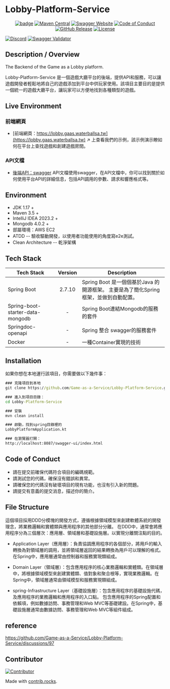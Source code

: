 # Lobby-Platform-Service

<p style="text-align:center;">
  <a href=""><img src="https://github.com/Game-as-a-Service/Lobby-Platform-Service/actions/workflows/build-and-deploy.yml/badge.svg" alt="badge"></a>
  <a href="https://maven-badges.herokuapp.com/maven-central/com.ejlchina/bean-searcher/"><img src="https://maven-badges.herokuapp.com/maven-central/com.ejlchina/bean-searcher/badge.svg" alt="Maven Central"></a>
  <a href="https://lobby.gaas.waterballsa.tw"><img src="https://img.shields.io/website?url=https%3A%2F%2Fapi.gaas.waterballsa.tw%2Fhealth&label=service%20status" alt="Swagger Website"></a>
  <a href="https://api.gaas.waterballsa.tw/swagger-ui/index.html"><img src="https://img.shields.io/badge/code%20of-conduct-ff69b4.svg?style=flat" alt="Code of Conduct"></a>
  <a href="https://img.shields.io/github/release/Game-as-a-Service/Lobby-Platform-Service.svg"><img src="https://img.shields.io/github/release/Game-as-a-Service/Lobby-Platform-Service.svg " alt="GitHub Release"></a>
  <a href="https://github.com/Game-as-a-Service/Lobby-Platform-Service/blob/main/LICENSE"><img src="https://img.shields.io/hexpm/l/plug.svg" alt="License"></a>

<!-- (目前有問題的) -->
  <a href=""><img src="https://img.shields.io/discord/937992003415838761?label=Discord" alt="Discord"></a>
  <a href="https://api.gaas.waterballsa.tw/swagger-ui/index.html"><img src="https://img.shields.io/swagger/valid/3.0?specUrl=https%3A%2F%2Fapi.gaas.waterballsa.tw%2Fswagger-ui%2Fapi-docs" alt="Swagger Validator"></a>
</p>

## Description / Overview

The Backend of the Game as a Lobby platform.

Lobby-Platform-Service 是一個遊戲大廳平台的後端，提供API和服務，可以讓遊戲開發者輕鬆地將自己的遊戲添加到平台中供玩家使用。該項目主要目的是提供一個統一的遊戲大廳平台，讓玩家可以方便地找到各種類型的遊戲。

## Live Environment

### 前端網頁

- [前端網頁：https://lobby.gaas.waterballsa.tw](https://lobby.gaas.waterballsa.tw)
↗ 上查看我們的示例，該示例演示瞭如何在平台上查找遊戲和創建遊戲房間。

### API文檔

- [後端API：swagger](https://api.gaas.waterballsa.tw/swagger-ui/index.html#/)
  API文檔使用swagger，在API文檔中，你可以找到關於如何使用平台API的詳細信息，包括API調用的參數、請求和響應格式等。

## Environment

- JDK 1.17 +
- Maven 3.5 +
- IntelliJ IDEA  2023.2 +
- Mongodb  4.0.2 +
- 部屬環境：AWS EC2
- ATDD -- 驗收驅動開發，以使用者功能使用的角度寫e2e測試。
- Clean Architecture -- 乾淨架構

## Tech Stack

| Tech Stack                       | Version | Description                                            |
|----------------------------------|:-------:|--------------------------------------------------------|
| Spring Boot                      | 2.7.10  | Spring Boot 是一個個基於Java 的開源框架。 主要是為了簡化Spring框架，並做到自動配置。 |
| Spring-boot-starter-data-mongodb |    -    | Spring Boot連結Mongodb的服務的套件                             |
| Springdoc-openapi                |    -    | Spring 整合 swagger的服務套件                                 |
| Docker                           |    -    | 一種Container實現的技術                                       |

## Installation

如果你想在本地運行該項目，你需要做以下幾件事：

```cmd
### 克隆項目到本地
git clone https://github.com/Game-as-a-Service/Lobby-Platform-Service.git

### 進入到項目目錄：
cd Lobby-Platform-Service

### 安裝 
mvn clean install 

### 啟動，找到spring目錄裡的
LobbyPlatformApplication.kt

### 在瀏覽器打開：
http://localhost:8087/swagger-ui/index.html 
```

## Code of Conduct

- 請在提交前確保代碼符合項目的編碼規範。
- 請測試您的代碼，確保沒有錯誤和異常。
- 請確保您的代碼沒有破壞項目的現有功能，也沒有引入新的問題。
- 請提交有意義的提交消息，描述你的簡介。

## File Structure

這個項目採用DDD分模塊的開發方式，遵循根據領域模型來創建軟體系統的開發理念，將業務邏輯和實體類與應用程序的其他部分分離。
在DDD中，通常會將應用程序分為三個層次：應用層、領域層和基礎設施層。以實現分離關注點的目的。

- Application Layer（應用層）：負責協調應用程序的各個部分，將用戶的輸入轉換為對領域層的調用，並將領域層返回的結果轉換為用戶可以理解的格式。在Spring中，應用層通常由控制器和服務實現類組成。

- Domain Layer（領域層）：包含應用程序的核心業務邏輯和實體類。在領域層中，將根據領域模型來創建實體類、值對象和聚合根等，實現業務邏輯。在Spring中，領域層通常由領域模型和服務實現類組成。

- spring-Infrastructure Layer（基礎設施層）：包含應用程序的基礎設施代碼，及應用程序的業務邏輯和應用程序的入口點。 包含應用程序的Spring配置和依賴項，例如數據訪問、事務管理和Web MVC等基礎建設。在Spring中，基礎設施層通常由數據訪問、事務管理和Web MVC等組件組成。

## reference

<https://github.com/Game-as-a-Service/Lobby-Platform-Service/discussions/97>

## Contributor

<a href="https://github.com/Game-as-a-Service/Lobby-Platform/graphs/contributors">
  <img src="https://contrib.rocks/image?repo=Game-as-a-Service/Lobby-Platform"  alt="Contributor"/>
</a>

Made with [contrib.rocks](https://contrib.rocks).
